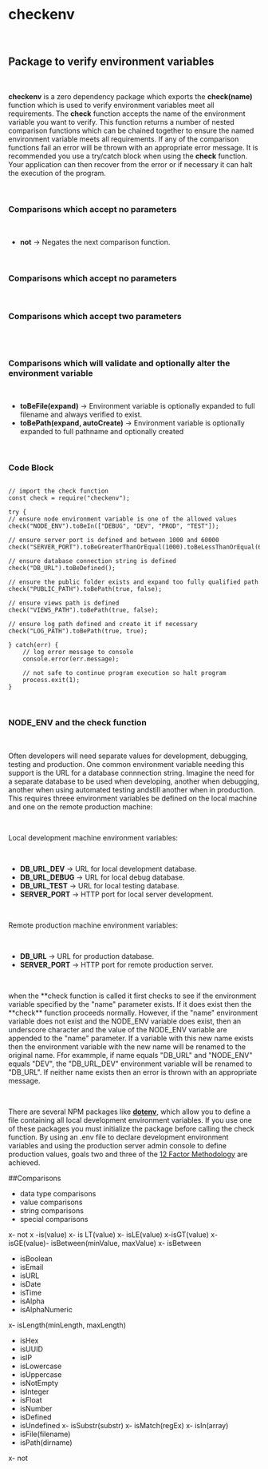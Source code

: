 <br/>

# **checkenv**

<br/>

## Package to verify environment variables

<br/>

**checkenv** is a zero dependency package which exports the **check(name)** function which is used to verify environment variables meet all requirements. The **check** function accepts the name of the environment variable you want to verify. This function returns a number of nested comparison functions which can be chained together to ensure the named environment variable meets all requirements. If any of the comparison functions fail an error will be thrown with an appropriate error message. It is recommended you use a try/catch block when using the **check** function. Your application can then recover from the error or if necessary it can halt the execution of the program.

<br/>

### Comparisons which accept no parameters

<br/>

- **not** &rarr; Negates the next comparison function.

<br/>

### Comparisons which accept no parameters

<br/>

### Comparisons which accept two parameters

<br/>
<br/>

### Comparisons which will validate and optionally alter the environment variable

<br/>

- **toBeFile(expand)** &rarr; Environment variable is optionally expanded to full filename and always verified to exist.
- **toBePath(expand, autoCreate)** &rarr; Environment variable is optionally expanded to full pathname and optionally created

<br/>

### Code Block

```

// import the check function
const check = require("checkenv");

try {
// ensure node environment variable is one of the allowed values
check("NODE_ENV").toBeIn(["DEBUG", "DEV", "PROD", "TEST"]);

// ensure server port is defined and between 1000 and 60000
check("SERVER_PORT").toBeGreaterThanOrEqual(1000).toBeLessThanOrEqual(60000);

// ensure database connection string is defined
check("DB_URL").toBeDefined();

// ensure the public folder exists and expand too fully qualified path
check("PUBLIC_PATH").toBePath(true, false);

// ensure views path is defined
check("VIEWS_PATH").toBePath(true, false);

// ensure log path defined and create it if necessary
check("LOG_PATH").toBePath(true, true);

} catch(err) {
    // log error message to console
    console.error(err.message);

    // not safe to continue program execution so halt program
    process.exit(1);
}

```

<br/>

### NODE_ENV and the **check** function

<br/>

Often developers will need separate values for development, debugging, testing and production. One common environment variable needing this support is the URL for a database connnection string. Imagine the need for a separate database to be used when developing, another when debugging, another when using automated testing andstill another when in production. This requires threee environment variables be defined on the local machine and one on the remote production machine:

<br/>

Local development machine environment variables:

<br/>

- **DB_URL_DEV** &rarr; URL for local development database.
- **DB_URL_DEBUG** &rarr; URL for local debug database.
- **DB_URL_TEST** &rarr; URL for local testing database.
- **SERVER_PORT** &rarr; HTTP port for local server development.

<br/>

Remote production machine environment variables:

<br/>

- **DB_URL** &rarr; URL for production database.
- **SERVER_PORT** &rarr; HTTP port for remote production server.

<br/>

when the **check function is called it first checks to see if the environment variable specified by the "name" parameter exists. If it does exist then the **check\*\* function proceeds normally. However, if the "name" environment variable does not exist and the NODE_ENV variable does exist, then an underscore character and the value of the NODE_ENV variable are appended to the "name" parameter. If a variable with this new name exists then the environment variable with the new name will be renamed to the original name. Ffor exammple, if name equals "DB_URL" and "NODE_ENV" equals "DEV", the "DB_URL_DEV" environment variable will be renamed to "DB_URL". If neither name exists then an error is thrown with an appropriate message.

<br/>

There are several NPM packages like [**dotenv**](https://github.com/motdotla/dotenv#readme), which allow you to define a file containing all local development environment variables. If you use one of these packages you must initialize the package before calling the check function. By using an .env file to declare development environment variables and using the production server admin console to define production values, goals two and three of the [12 Factor Methodology](https://12factor.net) are achieved.

##Comparisons

- data type comparisons
- value comparisons
- string comparisons
- special comparisons

x- not
x -is(value)
x- is LT(value)
x- isLE(value)
x-isGT(value)
x- isGE(value)- isBetween(minValue, maxValue)
x- isBetween

- isBoolean
- isEmail
- isURL
- isDate
- isTime
- isAlpha
- isAlphaNumeric

x- isLength(minLength, maxLength)

- isHex
- isUUID
- isIP
- isLowercase
- isUppercase
- isNotEmpty
- isInteger
- isFloat
- isNumber
- isDefined
- isUndefined
  x- isSubstr(substr)
  x- isMatch(regEx)
  x- isIn(array)
- isFile(filename)
- isPath(dirname)

x- not

